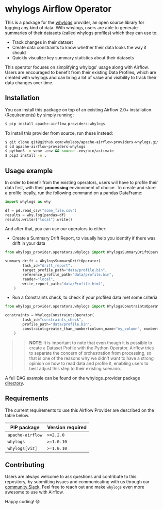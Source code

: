 # whylogs Airflow Operator

This is a package for the [whylogs](https://github.com/whylabs/whylogs) provider, an open source library for logging any kind of data. With whylogs, users are able to generate summaries of their datasets (called whylogs profiles) which they can use to:

- Track changes in their dataset
- Create data constraints to know whether their data looks the way it should
- Quickly visualize key summary statistics about their datasets

This operator focuses on simplifying whylogs' usage along with Airflow. Users are encouraged to benefit from their existing Data Profiles, which are created with whylogs and can bring a lot of value and visibility to track their data changes over time.  
 
## Installation

You can install this package on top of an existing Airflow 2.0+ installation ([Requirements](#requirements)) by simply running:

```bash
$ pip install apache-airflow-providers-whylogs
```

To install this provider from source, run these instead:

```bash
$ git clone git@github.com:whylabs/apache-airflow-providers-whylogs.git
$ cd apache-airflow-providers-whylogs
$ python3 -m venv .env && source .env/bin/activate
$ pip3 install -e .
```

## Usage example

In order to benefir from the existing operators, users will have to profile their data first, with their **processing** environment of choice. To create and store a profile locally, run the following command on a pandas DataFrame:

```python
import whylogs as why

df = pd.read_csv("some_file.csv")
results = why.log(pandas=df)
results.writer("local").write()
```

And after that, you can use our operators to either:

- Create a Summary Drift Report, to visually help you identify if there was drift in your data

```python
from whylogs_provider.operators.whylogs import WhylogsSummaryDriftOperator

summary_drift = WhylogsSummaryDriftOperator(
        task_id="drift_report",
        target_profile_path="data/profile.bin",
        reference_profile_path="data/profile.bin",
        reader="local",
        write_report_path="data/Profile.html",
    )
```

- Run a Constraints check, to check if your profiled data met some criteria

```python
from whylogs_provider.operators.whylogs import WhylogsConstraintsOperator

constraints = WhylogsConstraintsOperator(
        task_id="constraints_check",
        profile_path="data/profile.bin",
        constraint=greater_than_number(column_name="my_column", number=0.0),
    )
```

>>**NOTE**: It is important to note that even though it is possible to create a Dataset Profile with the Python Operator, Airflow tries to separate the concern of orchestration from processing, so that is one of the reasons why we didn't want to have a strong opinion on how to read data and profile it, enabling users to best adjust this step to their existing scenario.

A full DAG example can be found on the whylogs_provider package [directory](./whylogs_provider/example_dags/dag_whylabs.py).  

## Requirements

The current requirements to use this Airflow Provider are described on the table below. 

| PIP package        | Version required |
|--------------------|------------------|
| ``apache-airflow`` | ``>=2.2.0``      |
| ``whylogs``        | ``>=1.0.10``     |
| ``whylogs[viz]``   | ``>=1.0.10``     |

## Contributing

Users are always welcome to ask questions and contribute to this repository, by submitting issues and communicating with us through our [community Slack](http://join.slack.whylabs.ai/). Feel free to reach out and make `whylogs` even more awesome to use with Airflow.

Happy coding! 😄